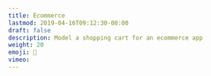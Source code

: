 ```yaml
---
title: Ecommerce
lastmod: 2019-04-16T09:12:30-08:00
draft: false
description: Model a shopping cart for an ecommerce app
weight: 20
emoji: 🎁
vimeo: 
---
```

